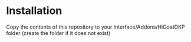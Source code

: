 # Installation

Copy the contents of this repository to your Interface/Addons/HiGoatDKP folder (create the folder if it does not exist)

